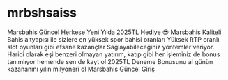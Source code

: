 # mrbshsaiss
Marsbahis Güncel  Herkese Yeni Yılda 2025TL Hediye 😎
Marsbahis  Kaliteli Bahis altyapısı ile sizlere en yüksek spor bahisi oranları Yüksek RTP oranlı slot oyunları gibi efsane kazançlar
Sağlayabileceğiniz yöntemler veriyor. Harici olarak eşi benzeri olmayan yatırım, katıp gibi her işleminiz de bonus tanımlıyor
hemende sen de kayt ol 2025TL Deneme Bonusunu al günün kazananını yılın milyoneri ol
Marsbahis Güncel Giriş
